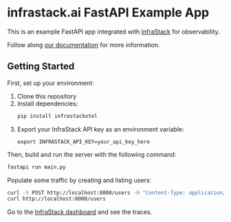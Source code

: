 # infrastack.ai FastAPI Example App

This is an example FastAPI app integrated with [InfraStack](https://infrastack.ai) for observability.

Follow along [our documentation](https://docs.infrastack.ai/documentation/integrate-opentelemetry-for-fastapi-with-infrastack) for more information.

## Getting Started

First, set up your environment:

1. Clone this repository
2. Install dependencies:
   ```bash
   pip install infrastackotel
   ```
3. Export your InfraStack API key as an environment variable:
   ```
   export INFRASTACK_API_KEY=your_api_key_here
   ```

Then, build and run the server with the following command:
```bash
fastapi run main.py
```
Populate some traffic by creating and listing users:
```bash
curl -X POST http://localhost:8000/users -H "Content-Type: application/json" -d '{"name":"George","age":77}'
curl http://localhost:8000/users
```
Go to the [InfraStack dashboard](https://app.infrastack.ai) and see the traces.